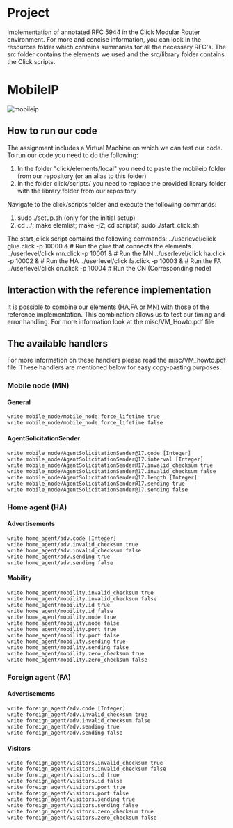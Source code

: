 # Project
Implementation of annotated RFC 5944 in the Click Modular Router environment.
For more and concise information, you can look in the resources folder which contains summaries for all the necessary RFC's.
The src folder contains the elements we used and the src/library folder contains the Click scripts.

# MobileIP
![mobileip](https://photos1.blogger.com/blogger/5119/2878/1600/MobileIP-e.gif)


## How to run our code
The assignment includes a Virtual Machine on which we can test our code.
To run our code you need to do the following:
  1. In the folder "click/elements/local" you need to paste the mobileip folder from our repository
  (or an alias to this folder)
  2. In the folder click/scripts/ you need to replace the provided library folder with the library folder from our repository

Navigate to the click/scripts folder and execute the following commands:
  1. sudo ./setup.sh (only for the initial setup)
  2. cd ../; make elemlist; make -j2; cd scripts/; sudo ./start_click.sh

The start_click script contains the following commands:
	../userlevel/click glue.click -p 10000 & 	# Run the glue that connects the elements
	../userlevel/click mn.click -p 10001 &		# Run the MN 
	../userlevel/click ha.click -p 10002 &		# Run the HA
	../userlevel/click fa.click -p 10003 &		# Run the FA
	../userlevel/click cn.click -p 10004		# Run the CN (Corresponding node)


##  Interaction with the reference implementation 
It is possible to combine our elements (HA,FA or MN) with those of the reference implementation.
This combination allows us to test our timing and error handling. 
For more information look at the misc/VM_Howto.pdf file

## The available handlers 
For more information on these handlers please read the misc/VM_howto.pdf file.
These handlers are mentioned below for easy copy-pasting purposes.

### Mobile node (MN)
#### General
	write mobile_node/mobile_node.force_lifetime true
	write mobile_node/mobile_node.force_lifetime false

#### AgentSolicitationSender
	write mobile_node/AgentSolicitationSender@17.code [Integer]
	write mobile_node/AgentSolicitationSender@17.interval [Integer]
	write mobile_node/AgentSolicitationSender@17.invalid_checksum true
	write mobile_node/AgentSolicitationSender@17.invalid_checksum false
	write mobile_node/AgentSolicitationSender@17.length [Integer]
	write mobile_node/AgentSolicitationSender@17.sending true
	write mobile_node/AgentSolicitationSender@17.sending false

### Home agent (HA)
#### Advertisements 
	write home_agent/adv.code [Integer]
	write home_agent/adv.invalid_checksum true
	write home_agent/adv.invalid_checksum false
	write home_agent/adv.sending true
	write home_agent/adv.sending false

#### Mobility
	write home_agent/mobility.invalid_checksum true
	write home_agent/mobility.invalid_checksum false
	write home_agent/mobility.id true
	write home_agent/mobility.id false
	write home_agent/mobility.node true
	write home_agent/mobility.node false
	write home_agent/mobility.port true
	write home_agent/mobility.port false
	write home_agent/mobility.sending true
	write home_agent/mobility.sending false
	write home_agent/mobility.zero_checksum true
	write home_agent/mobility.zero_checksum false

### Foreign agent (FA)
#### Advertisements 
	write foreign_agent/adv.code [Integer]
	write foreign_agent/adv.invalid_checksum true
	write foreign_agent/adv.invalid_checksum false
	write foreign_agent/adv.sending true
	write foreign_agent/adv.sending false

#### Visitors
	write foreign_agent/visitors.invalid_checksum true
	write foreign_agent/visitors.invalid_checksum false
	write foreign_agent/visitors.id true
	write foreign_agent/visitors.id false
	write foreign_agent/visitors.port true
	write foreign_agent/visitors.port false
	write foreign_agent/visitors.sending true
	write foreign_agent/visitors.sending false
	write foreign_agent/visitors.zero_checksum true
	write foreign_agent/visitors.zero_checksum false






